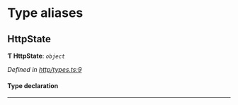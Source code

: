 

# Type aliases

<a id="httpstate"></a>

##  HttpState

**Ƭ HttpState**: *`object`*

*Defined in [http/types.ts:9](https://github.com/polkadot-js/api/blob/4f9aecc/packages/rpc-provider/src/http/types.ts#L9)*

#### Type declaration

___

